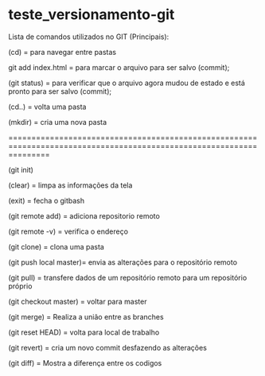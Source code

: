 # teste_versionamento-git

Lista de comandos utilizados no GIT (Principais):

(cd) = para navegar entre pastas

git add index.html = para marcar o arquivo para ser salvo (commit);

(git status) = para verificar que o arquivo agora mudou de estado e está pronto para ser salvo (commit);

(cd..) = volta uma pasta

(mkdir) = cria uma nova pasta

=====================================================================================================================

(git init)

(clear) = limpa as informações da tela

(exit) = fecha o gitbash

(git remote add) = adiciona repositorio remoto

(git remote -v) = verifica o endereço

(git clone) = clona uma pasta

(git push local master)= envia as alterações para o repositório remoto

(git pull) = transfere dados de um repositório remoto para um repositório próprio

(git checkout master) = voltar para master

(git merge) = Realiza a união entre as branches

(git reset HEAD) = volta para local de trabalho

(git revert) = cria um novo commit desfazendo as alterações

(git diff) = Mostra a diferença entre os codigos
